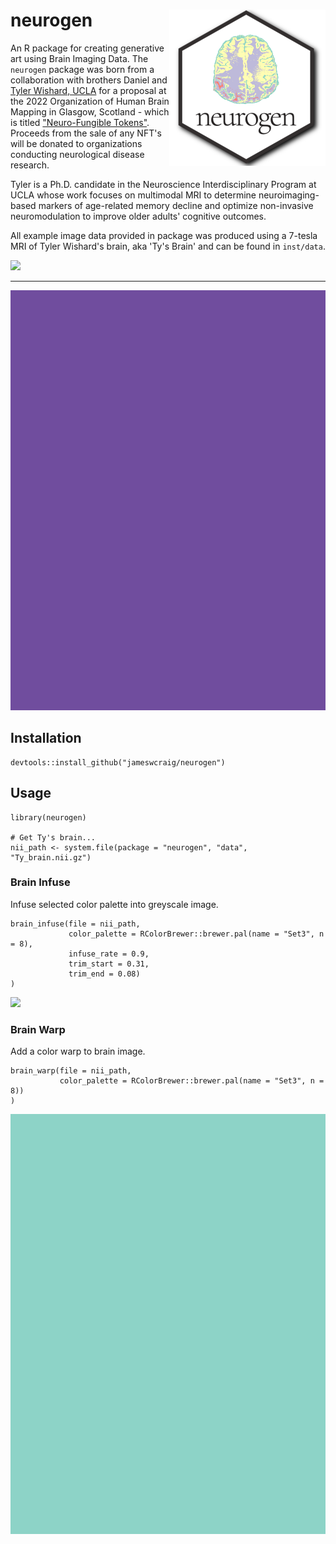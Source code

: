 # neurogen <img src="vignettes/img/neurogen_logo.png" width = "250" align = "right"/>

An R package for creating generative art using Brain Imaging Data.  The `neurogen` package was born from a collaboration with brothers Daniel and [Tyler Wishard, UCLA](https://www.wishard.bio/c-v) for a proposal at the 2022 Organization of Human Brain Mapping in Glasgow, Scotland - which is titled ["Neuro-Fungible Tokens"](https://www.wishard.bio/art). Proceeds from the sale of any NFT's will be donated to organizations conducting neurological disease research.

Tyler is a Ph.D. candidate in the Neuroscience Interdisciplinary Program at UCLA whose work focuses on multimodal MRI to determine neuroimaging-based markers of age-related memory decline and optimize non-invasive neuromodulation to improve older adults' cognitive outcomes.

All example image data provided in package was produced using a 7-tesla MRI of Tyler Wishard's brain, aka 'Ty's Brain' and can be found in `inst/data`.

<img src="vignettes/img/brain_infuse.gif" width = "625"/>

---

<img src="vignettes/img/brain_warp_alt.gif" width = "600"/>

## Installation

```
devtools::install_github("jameswcraig/neurogen")
```

## Usage

```
library(neurogen)

# Get Ty's brain...
nii_path <- system.file(package = "neurogen", "data", "Ty_brain.nii.gz")

```

### Brain Infuse

Infuse selected color palette into greyscale image.

```
brain_infuse(file = nii_path,
             color_palette = RColorBrewer::brewer.pal(name = "Set3", n = 8),
             infuse_rate = 0.9,
             trim_start = 0.31,
             trim_end = 0.08)
)
```

<img src="vignettes/img/brain_infuse_alt.gif" width = "625"/>

### Brain Warp
  
Add a color warp to brain image.

```
brain_warp(file = nii_path,
           color_palette = RColorBrewer::brewer.pal(name = "Set3", n = 8))
)
```

<img src="vignettes/img/brain_warp.gif" width = "600"/>


